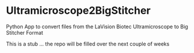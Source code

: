 # Ultramicroscope2BigStitcher
Python App to convert files from the LaVision Biotec Ultramicroscope to Big Stitcher Format


This is a stub ... the repo will be filled over the next couple of weeks
